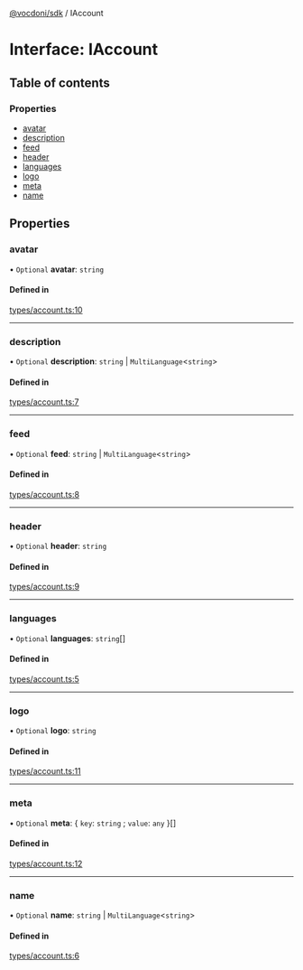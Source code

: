 [@vocdoni/sdk](/sdk) / IAccount

# Interface: IAccount

## Table of contents

### Properties

- [avatar](IAccount#avatar)
- [description](IAccount#description)
- [feed](IAccount#feed)
- [header](IAccount#header)
- [languages](IAccount#languages)
- [logo](IAccount#logo)
- [meta](IAccount#meta)
- [name](IAccount#name)

## Properties

### avatar

• `Optional` **avatar**: `string`

#### Defined in

[types/account.ts:10](https://github.com/vocdoni/vocdoni-sdk/blob/2ec9544f0d792289a6e591f4f269c47a23ca40a1/src/types/account.ts#L10)

___

### description

• `Optional` **description**: `string` \| `MultiLanguage`\<`string`\>

#### Defined in

[types/account.ts:7](https://github.com/vocdoni/vocdoni-sdk/blob/2ec9544f0d792289a6e591f4f269c47a23ca40a1/src/types/account.ts#L7)

___

### feed

• `Optional` **feed**: `string` \| `MultiLanguage`\<`string`\>

#### Defined in

[types/account.ts:8](https://github.com/vocdoni/vocdoni-sdk/blob/2ec9544f0d792289a6e591f4f269c47a23ca40a1/src/types/account.ts#L8)

___

### header

• `Optional` **header**: `string`

#### Defined in

[types/account.ts:9](https://github.com/vocdoni/vocdoni-sdk/blob/2ec9544f0d792289a6e591f4f269c47a23ca40a1/src/types/account.ts#L9)

___

### languages

• `Optional` **languages**: `string`[]

#### Defined in

[types/account.ts:5](https://github.com/vocdoni/vocdoni-sdk/blob/2ec9544f0d792289a6e591f4f269c47a23ca40a1/src/types/account.ts#L5)

___

### logo

• `Optional` **logo**: `string`

#### Defined in

[types/account.ts:11](https://github.com/vocdoni/vocdoni-sdk/blob/2ec9544f0d792289a6e591f4f269c47a23ca40a1/src/types/account.ts#L11)

___

### meta

• `Optional` **meta**: \{ `key`: `string` ; `value`: `any`  }[]

#### Defined in

[types/account.ts:12](https://github.com/vocdoni/vocdoni-sdk/blob/2ec9544f0d792289a6e591f4f269c47a23ca40a1/src/types/account.ts#L12)

___

### name

• `Optional` **name**: `string` \| `MultiLanguage`\<`string`\>

#### Defined in

[types/account.ts:6](https://github.com/vocdoni/vocdoni-sdk/blob/2ec9544f0d792289a6e591f4f269c47a23ca40a1/src/types/account.ts#L6)
